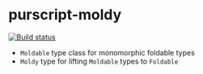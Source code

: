 # purscript-moldy

[![Build status](https://travis-ci.org/LiamGoodacre/purescript-moldy.svg?branch=master)](https://travis-ci.org/LiamGoodacre/purescript-moldy)

* `Moldable` type class for monomorphic foldable types
* `Moldy` type for lifting `Moldable` types to `Foldable`
